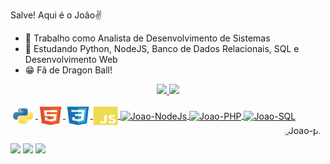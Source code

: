 Salve! Aqui é o João✌

- 🔭 Trabalho como Analista de Desenvolvimento de Sistemas
- 🌱 Estudando Python, NodeJS, Banco de Dados Relacionais, SQL e Desenvolvimento Web
- 😁 Fã de Dragon Ball!

<div align="center">
  <a href="https://github.com/JoaoPedroMatana">
  <img height="180em" src="https://github-readme-stats.vercel.app/api?username=JoaoPedroMatana&show_icons=true&theme=dark&include_all_commits=true&count_private=true"/>
  <img height="180em" src="https://github-readme-stats.vercel.app/api/top-langs/?username=JoaoPedroMatana&layout=compact&langs_count=7&theme=dark"/>
</div>

<div style="display: inline_block"><br>
  <img align="center" alt="Joao-Python" height="30" width="40" src="https://raw.githubusercontent.com/devicons/devicon/master/icons/python/python-original.svg">
  <img align="center" alt="Joao-HTML" height="30" width="40" src="https://raw.githubusercontent.com/devicons/devicon/master/icons/html5/html5-original.svg">
  <img align="center" alt="Joao-CSS" height="30" width="40" src="https://raw.githubusercontent.com/devicons/devicon/master/icons/css3/css3-original.svg">
  <img align="center" alt="Joao-Js" height="30" width="40" src="https://raw.githubusercontent.com/devicons/devicon/master/icons/javascript/javascript-plain.svg">
  <img align="center" alt="Joao-NodeJs" height="30" width="40" src="https://cdn.jsdelivr.net/gh/devicons/devicon/icons/nodejs/nodejs-original.svg">
  <img align="center" alt="Joao-PHP" height="30" width="40" src="https://cdn.jsdelivr.net/gh/devicons/devicon/icons/php/php-original.svg">
  <img align="center" alt="Joao-SQL" height="30" width="40" src="https://cdn.jsdelivr.net/gh/devicons/devicon/icons/mysql/mysql-original-wordmark.svg">
  <img align="right" alt="Joao-pic" height="150" style="border-radius:50px;" src="https://static.wikia.nocookie.net/liga-da-zueira-oficial/images/d/da/Goku_render_1_alt_1_by_ssjrose890_ddujowl-fullview.png/revision/latest?cb=20200806022458&path-prefix=pt-br">
</div>

  ##
 
<div> 
  <a href="https://www.instagram.com/joaopedromatana/" target="_blank"><img src="https://img.shields.io/badge/-Instagram-%23E4405F?style=for-the-badge&logo=instagram&logoColor=white" target="_blank"></a> 
  <a href = "mailto:jpmatana19@gmail.com"><img src="https://img.shields.io/badge/-Gmail-%23333?style=for-the-badge&logo=gmail&logoColor=white" target="_blank"></a>
  <a href="https://www.linkedin.com/in/jo%C3%A3o-pedro-matana-b12621180/" target="_blank"><img src="https://img.shields.io/badge/-LinkedIn-%230077B5?style=for-the-badge&logo=linkedin&logoColor=white" target="_blank"></a>
</div>
